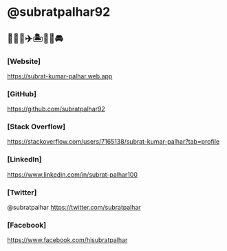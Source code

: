 # @subratpalhar92
## 🧑🏻‍💻✈️🏝️🧗‍♂️🚘


### [Website]
 https://subrat-kumar-palhar.web.app
### [GitHub]
 https://github.com/subratpalhar92
### [Stack Overflow]
 https://stackoverflow.com/users/7165138/subrat-kumar-palhar?tab=profile
### [LinkedIn]
 https://www.linkedin.com/in/subrat-palhar100
 
### [Twitter]
 @subratpalhar
 https://twitter.com/subratpalhar
### [Facebook]
 https://www.facebook.com/hisubratpalhar


<!---
subratpalhar92/subratpalhar92 is a ✨ special ✨ repository because its `README.md` (this file) appears on your GitHub profile.
You can click the Preview link to take a look at your changes.
--->
